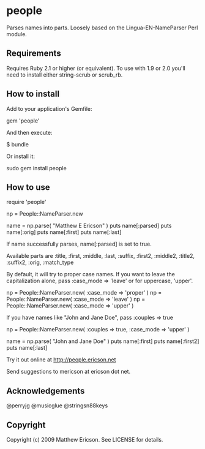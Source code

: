 # people

Parses names into parts. Loosely based on the Lingua-EN-NameParser Perl module.

## Requirements

Requires Ruby 2.1 or higher (or equivalent). To use with 1.9 or 2.0 you'll need to install either string-scrub or scrub_rb.

## How to install

Add to your application's Gemfile:

  gem 'people'

And then execute:

  $ bundle

Or install it:

  sudo gem install people

## How to use

  require 'people'

  np = People::NameParser.new

  name = np.parse( "Matthew E Ericson" )
  puts name[:parsed]
  puts name[:orig]
  puts name[:first]
  puts name[:last]

If name successfully parses, name[:parsed] is set to true.

Available parts are :title, :first, :middle, :last, :suffix, :first2, :middle2, :title2, :suffix2, :orig, :match_type

By default, it will try to proper case names. If you want to leave the capitalization alone, pass :case_mode => 'leave' or for uppercase, 'upper'.

  np = People::NameParser.new( :case_mode => 'proper' )
  np = People::NameParser.new( :case_mode => 'leave' )
  np = People::NameParser.new( :case_mode => 'upper' )

If you have names like "John and Jane Doe", pass :couples => true

  np = People::NameParser.new( :couples => true, :case_mode => 'upper' )

  name = np.parse( "John and Jane Doe" )
  puts name[:first]
  puts name[:first2]
  puts name[:last]

Try it out online at http://people.ericson.net

Send suggestions to mericson at ericson dot net.

## Acknowledgements
@perryjg
@musicglue
@stringsn88keys

## Copyright

Copyright (c) 2009 Matthew Ericson. See LICENSE for details.
